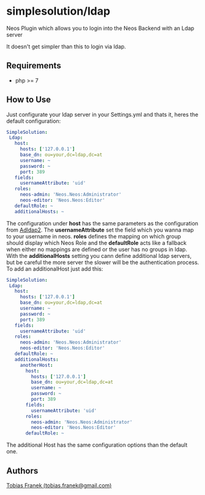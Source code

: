# simplesolution/ldap
Neos Plugin which allows you to login into the Neos Backend with an Ldap server

It doesn't get simpler than this to login via ldap.

## Requirements

 * php >= 7
 
 ## How to Use
 
 Just configurate your ldap server in your Settings.yml and thats it, heres the default configuration:
 
 ```yml
SimpleSolution:
  Ldap:
    host:
      hosts: ['127.0.0.1']
      base_dn: ou=your,dc=ldap,dc=at
      username: ~
      password: ~
      port: 389
    fields:
      usernameAttribute: 'uid' 
    roles: 
      neos-admin: 'Neos.Neos:Administrator'
      neos-editor: 'Neos.Neos:Editor'
    defaultRole: ~
    additionalHosts: ~
```

The configuration under **host** has the same parameters as the configuration from [Adldap2](https://github.com/Adldap2/Adldap2/blob/master/docs/setup.md#configuration).
The **usernameAttribute** set the field which you wanna map to your username in neos. **roles** defines the mapping on which group should display which Neos Role and the **defaultRole** acts like a fallback when either no mappings are defined or the user has no groups in ldap.
With the **additionalHosts** setting you cann define additional ldap servers, but be careful the more server the slower will be the authentication process. To add an additionalHost just add this:

 ```yml
SimpleSolution:
  Ldap:
    host:
      hosts: ['127.0.0.1']
      base_dn: ou=your,dc=ldap,dc=at
      username: ~
      password: ~
      port: 389
    fields:
      usernameAttribute: 'uid' 
    roles: 
      neos-admin: 'Neos.Neos:Administrator'
      neos-editor: 'Neos.Neos:Editor'
    defaultRole: ~
    additionalHosts:
      anotherHost:
        host:
          hosts: ['127.0.0.1']  
          base_dn: ou=your,dc=ldap,dc=at
          username: ~
          password: ~
          port: 389
        fields:
          usernameAttribute: 'uid' 
        roles: 
          neos-admin: 'Neos.Neos:Administrator'
          neos-editor: 'Neos.Neos:Editor'
        defaultRole: ~
```

The additional Host has the same configuration options than the default one.

## Authors

[Tobias Franek (tobias.franek@gmail.com)](https://github.com/TobiasFranek)

